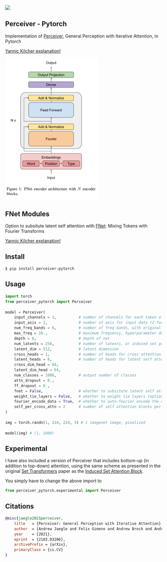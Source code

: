 <img src="./perceiver.png" width="600px"></img>

## Perceiver - Pytorch

Implementation of <a href="https://arxiv.org/abs/2103.03206">Perceiver</a>, General Perception with Iterative Attention, in Pytorch

<a href="https://www.youtube.com/watch?v=P_xeshTnPZg">Yannic Kilcher explanation!</a>

<img src="./fnet.png" width="300px"></img>

## FNet Modules

Option to subsitute latent self attention with <a href="https://arxiv.org/pdf/2105.03824.pdf">FNet</a>: Mixing Tokens with Fourier Transforms

<a href="https://www.youtube.com/watch?v=JJR3pBl78zw">Yannic Kilcher explanation!</a>

## Install

```bash
$ pip install perceiver-pytorch
```

## Usage

```python
import torch
from perceiver_pytorch import Perceiver

model = Perceiver(
    input_channels = 3,          # number of channels for each token of the input
    input_axis = 2,              # number of axis for input data (2 for images, 3 for video)
    num_freq_bands = 6,          # number of freq bands, with original value (2 * K + 1)
    max_freq = 10.,              # maximum frequency, hyperparameter depending on how fine the data is
    depth = 6,                   # depth of net
    num_latents = 256,           # number of latents, or induced set points, or centroids. different papers giving it different names
    latent_dim = 512,            # latent dimension
    cross_heads = 1,             # number of heads for cross attention. paper said 1
    latent_heads = 8,            # number of heads for latent self attention, 8
    cross_dim_head = 64,
    latent_dim_head = 64,
    num_classes = 1000,          # output number of classes
    attn_dropout = 0.,
    ff_dropout = 0.,
    fnet = False,                # whether to subsitute latent self attention with FNet modules
    weight_tie_layers = False,   # whether to weight tie layers (optional, as indicated in the diagram)
    fourier_encode_data = True,  # whether to auto-fourier encode the data, using the input_axis given. defaults to True, but can be turned off if you are fourier encoding the data yourself
    self_per_cross_attn = 2      # number of self attention blocks per cross attention
)

img = torch.randn(1, 224, 224, 3) # 1 imagenet image, pixelized

model(img) # (1, 1000)
```

## Experimental

I have also included a version of Perceiver that includes bottom-up (in addition to top-down) attention, using the same scheme as presented in the original <a href="https://arxiv.org/abs/1810.00825">Set Transformers</a> paper as the <a href="https://github.com/lucidrains/isab-pytorch">Induced Set Attention Block</a>.

You simply have to change the above import to

```python
from perceiver_pytorch.experimental import Perceiver
```

## Citations

```bibtex
@misc{jaegle2021perceiver,
    title   = {Perceiver: General Perception with Iterative Attention},
    author  = {Andrew Jaegle and Felix Gimeno and Andrew Brock and Andrew Zisserman and Oriol Vinyals and Joao Carreira},
    year    = {2021},
    eprint  = {2103.03206},
    archivePrefix = {arXiv},
    primaryClass = {cs.CV}
}
```
